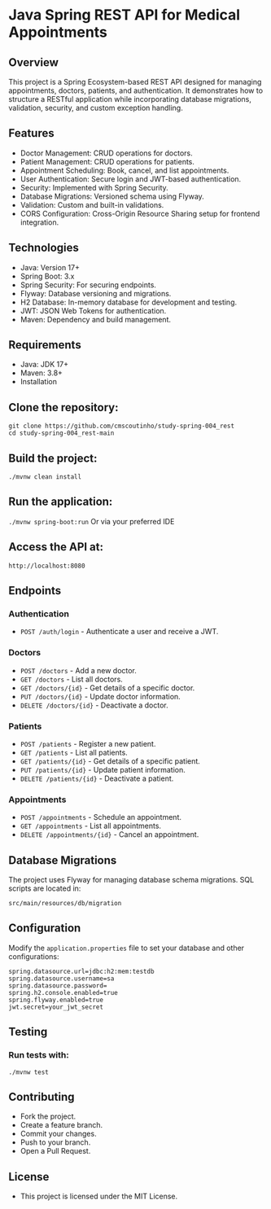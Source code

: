 # Java Spring REST API for Medical Appointments

## Overview

This project is a Spring Ecosystem-based REST API designed for managing appointments, doctors, patients, and authentication. It demonstrates how to structure a RESTful application while incorporating database migrations, validation, security, and custom exception handling.

## Features

- Doctor Management: CRUD operations for doctors.
- Patient Management: CRUD operations for patients.
- Appointment Scheduling: Book, cancel, and list appointments.
- User Authentication: Secure login and JWT-based authentication.
- Security: Implemented with Spring Security.
- Database Migrations: Versioned schema using Flyway.
- Validation: Custom and built-in validations.
- CORS Configuration: Cross-Origin Resource Sharing setup for frontend integration.

## Technologies

- Java: Version 17+
- Spring Boot: 3.x
- Spring Security: For securing endpoints.
- Flyway: Database versioning and migrations.
- H2 Database: In-memory database for development and testing.
- JWT: JSON Web Tokens for authentication.
- Maven: Dependency and build management.

## Requirements
- Java: JDK 17+
- Maven: 3.8+
- Installation

## Clone the repository:

```
git clone https://github.com/cmscoutinho/study-spring-004_rest
cd study-spring-004_rest-main
```

## Build the project:
`./mvnw clean install`

## Run the application:

`./mvnw spring-boot:run`
Or via your preferred IDE

## Access the API at:
`http://localhost:8080`


## Endpoints

### Authentication
- `POST /auth/login` - Authenticate a user and receive a JWT.

### Doctors
- `POST /doctors` - Add a new doctor.
- `GET /doctors` - List all doctors.
- `GET /doctors/{id}` - Get details of a specific doctor.
- `PUT /doctors/{id}` - Update doctor information.
- `DELETE /doctors/{id}` - Deactivate a doctor.

### Patients
- `POST /patients` - Register a new patient.
- `GET /patients` - List all patients.
- `GET /patients/{id}` - Get details of a specific patient.
- `PUT /patients/{id}` - Update patient information.
- `DELETE /patients/{id}` - Deactivate a patient.

### Appointments
- `POST /appointments` - Schedule an appointment.
- `GET /appointments` - List all appointments.
- `DELETE /appointments/{id}` - Cancel an appointment.

## Database Migrations
The project uses Flyway for managing database schema migrations. SQL scripts are located in:

```src/main/resources/db/migration```


## Configuration
Modify the `application.properties` file to set your database and other configurations:
```properties
spring.datasource.url=jdbc:h2:mem:testdb
spring.datasource.username=sa
spring.datasource.password=
spring.h2.console.enabled=true
spring.flyway.enabled=true
jwt.secret=your_jwt_secret
```

## Testing

### Run tests with:

```./mvnw test```

## Contributing

- Fork the project.
- Create a feature branch.
- Commit your changes.
- Push to your branch.
- Open a Pull Request.

## License

- This project is licensed under the MIT License.
